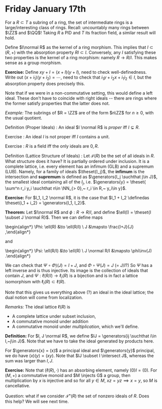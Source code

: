 # Friday January 17th

For a $R \subset T$ a subring of a ring, the set of intermediate rings is a large/interesting class of rings.
Recall: uncountably many rings between $\ZZ$ and $\QQ$!
Taking $R$ a PID and $T$ its fraction field, a similar result will hold.

Define $I\normal R$ as the kernel of a ring morphism.
This implies that $I \subset(R, +)$ with the absorption property $RI \subset I$.
Conversely, any $I$ satisfying these two properties is the kernel of a ring morphism: namely $R \to R/I$.
This makes sense as a group morphism.

**Exercise:**
Define $xy + I = (x+I)(y+I)$, need to check well-definedness.
Write out $(x+i_1)(y+i_2) = \cdots$, need to check that $i_1y + i_2 x + i_1 i_2 \in I$, but the absorption property does precisely this.

Note that if we were in a non-commutative setting, this would define a left ideal.
These don't have to coincide with right ideals -- there are rings where the former satisfy properties that the latter does not.

*Example:*
The subrings of $R = \ZZ$ are of the form $n\ZZ$ for $n\geq 0$, with the usual quotient.

Definition (Proper Ideals)
: An ideal $I \normal R$ is *proper* iff $I \subsetneq R$.

Exercise
: An ideal $I$ is not proper iff $I$ contains a unit.

Exercise
: $R$ is a field iff the only ideals are $0, R$.

Definition (Lattice Structure of Ideals)
: 	Let $\mathcal{I}(R)$ be the set of all ideals in $R$.
		What structure does it have?
		It is partially ordered under inclusion.
		It is a complete lattice, i.e. every element has an infimum (GLB) and a supremum (LUB).
		Namely, for a family of ideals $\theset{I_j}$, the **infimum** is the intersection and **supremum** is defined as $\generators{I_j \suchthat j\in J}$, the smallest ideal containing all of the $I_j$, i.e. $\generators{y} = \theset{ \sum^n r_i y_i \suchthat n\in \NN_{> 0},~ r_i \in R,~ y_i\in y}$.

**Exercise:**
For $I_1, I_2 \normal R$, it is the case that $I_1 + I_2 \definedas \theset{i_1 + i_2} = \generators{I_1, I_2}$.

**Theorem:**
Let $I\normal R$ and $\phi: R \to R/I$, and define $\ell(I) = \theset{I \subset J \normal R}$.
Then we can define maps

\begin{align*}
\Phi: \ell(R) &\to \ell(R/I) \\
J &\mapsto \frac{I+J}{J}
,\end{align*}

and

\begin{align*}
\Psi: \ell(R/I) &\to \ell(R) \\
J \normal R/I &\mapsto \phi\inv(J)
.\end{align*}

We can check that $\Psi \circ \Phi)(J) = I+J$, and $\Phi \circ \Psi(J) = J$ (= $J/I$?)
So $\Psi$ has a left inverse and is thus injective.
Its image is the collection of ideals that contain $J$, and $\Psi: \ell(R/I) \to \ell_I(R)$ is a bijection and is in fact a lattice isomorphism with $\ell_I(R) \subset \ell(R)$.

Note that this gives us everything above (?) an ideal in the ideal lattice; the dual notion will come from localization.

*Remarks:*
The ideal lattice $\ell(R)$ is 

- A complete lattice under subset inclusion,
- A commutative monoid under addition
- A commutative monoid under *multiplication*, which we'll define.

**Definition:**
For $I, J \normal R$, we define $IJ = \generators{ij \suchthat i\in I,~j\in J}$.
Note that we have to take the ideal generated by products here.

For $\generators{x} = (x)$ a principal ideal and $\generators{y}$ principal, we do have $(x)(y) = (xy)$.
Note that $IJ \subset I \intersect J$, whereas the sum was larger than $I, J$.

**Exercise:**
Note that $( \ell(R), \cdot)$ has an absorbing element, namely $(0) I  = (0)$.
For $(M, +)$ a commutative monoid and $M \injects G$ a group, then multiplication by $x$ is injective and so for all $y\in M$, $xz = yz \implies x=y$, so $M$ is cancellative.

Question: what if we consider $\mathcal{I}^\bullet(R)$ the set of nonzero ideals of $R$.
Does this help?
We will see next time.


